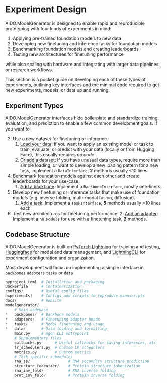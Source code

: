 # Experiment Design

AIDO.ModelGenerator is designed to enable rapid and reproducible prototyping with four kinds of experiments in mind:

1. Applying pre-trained foundation models to new data
2. Developing new finetuning and inference tasks for foundation models
3. Benchmarking foundation models and creating leaderboards
4. Testing new architectures for finetuning performance

while also scaling with hardware and integrating with larger data pipelines or research workflows.

This section is a pocket guide on developing each of these types of experiments, outlining key interfaces and the minimal code required to get new experiments, models, or data up and running.

## Experiment Types

AIDO.ModelGenerator interfaces hide boilerplate and standardize training, evaluation, and prediction to enable a few common development goals. 
If you want to

3. Use a new dataset for finetuning or inference.
    1. [Load your data](datafiles.md): If you want to apply an existing model or task to train, evaluate, or predict with your data (locally or from Hugging Face), this usually requires *no code*.
    2. [Or add a dataset](data.md): If you have unusual data types, require more than simple loading, or want to develop a new loading pattern for a new task, implement a `DataInterface`, **2** methods usually <10 lines.
1. Benchmark foundation models against each other and create leaderboards for your use-case.
    1. [Add a backbone](backbones.md): Implement a `BackboneInterface`, mostly one-liners.
2. Develop new finetuning or inference tasks that make use of foundation models (e.g. inverse folding, multi-modal fusion, diffusion).
    1. [Add a task](tasks.md): Implement a `TaskInterface`, **5** methods usually <10 lines each
3. Test new architectures for finetuning performance.
    2. [Add an adapter](tasks/#adding-adapters): Implement a `nn.Module` for use with a finetuning task, **2** methods.

## Codebase Structure

AIDO.ModelGenerator is built on [PyTorch Lightning](https://lightning.ai/docs/pytorch/stable/levels/core_skills.html) for training and testing, [Huggingface](https://huggingface.co/docs/datasets/index) for model and data management, and [LightningCLI](https://lightning.ai/docs/pytorch/stable/cli/lightning_cli.html) for experiment configuration and organization.

Most development will focus on implementing a simple interface in `backbones` `adapters` `tasks` or `data`

```python
pyproject.toml  # Installation and packaging
Dockerfile      # Containerization
configs/        # Useful config files
experiments/    # Configs and scripts to reproduce manuscripts
docs/           # Website
modelgenerator/
	# Main codebase
*	backbones/  # Backbone models
*	adapters/   # Finetuning adapter heads
*	tasks/      # Model finetuning and usage
*	data/       # Data loading and formatting
    main.py     # mgen CLI entrypoint
    # Supplementary files
    callbacks.py      # Useful callbacks for saving inferences, etc
    lr_schedulers.py  # Custom LR schedulers
    metrics.py        # Custom metrics
    # Task-specific submodules
    rna_ss/                 # RNA secondary structure prediction
    structure_tokenizer/    # Protein structure tokenization
    rna_inv_fold/           # RNA inverse folding
    prot_inv_fold/          # Protein inverse folding
```
